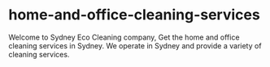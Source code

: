 # home-and-office-cleaning-services
Welcome to Sydney Eco Cleaning company, Get the home and office cleaning services in Sydney. We operate in Sydney and provide a variety of cleaning services.
